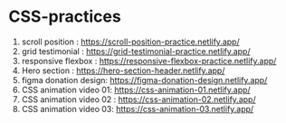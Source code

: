 # CSS-practices

1. scroll position : https://scroll-position-practice.netlify.app/
2. grid testimonial : https://grid-testimonial-practice.netlify.app/
3. responsive flexbox : https://responsive-flexbox-practice.netlify.app/
4. Hero section : https://hero-section-header.netlify.app/
5. figma donation design: https://figma-donation-design.netlify.app/
6. CSS animation video 01: https://css-animation-01.netlify.app/
7. CSS animation video 02 : https://css-animation-02.netlify.app/
8. CSS animation video 03: https://css-animation-03.netlify.app/
